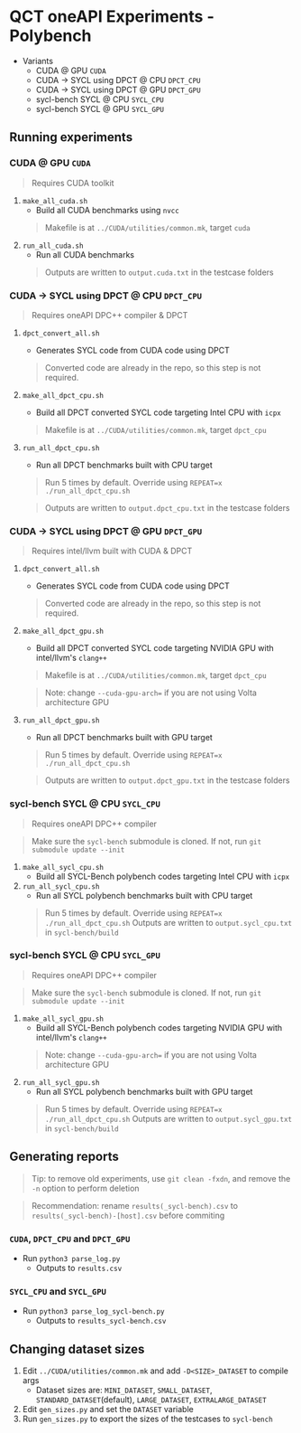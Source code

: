 # QCT oneAPI Experiments - Polybench

- Variants
    - CUDA @ GPU `CUDA`
    - CUDA -> SYCL using DPCT @ CPU `DPCT_CPU`
    - CUDA -> SYCL using DPCT @ GPU `DPCT_GPU`
    - sycl-bench SYCL @ CPU `SYCL_CPU`
    - sycl-bench SYCL @ GPU `SYCL_GPU`

## Running experiments

### CUDA @ GPU `CUDA`
> Requires CUDA toolkit

1. `make_all_cuda.sh`
    - Build all CUDA benchmarks using `nvcc`
    > Makefile is at `../CUDA/utilities/common.mk`, target `cuda`
2. `run_all_cuda.sh`
    - Run all CUDA benchmarks
    > Outputs are written to `output.cuda.txt` in the testcase folders

### CUDA -> SYCL using DPCT @ CPU `DPCT_CPU`
> Requires oneAPI DPC++ compiler & DPCT

1. `dpct_convert_all.sh`
    - Generates SYCL code from CUDA code using DPCT
    > Converted code are already in the repo, so this step is not required.
2. `make_all_dpct_cpu.sh`
    - Build all DPCT converted SYCL code targeting Intel CPU with `icpx`

    > Makefile is at `../CUDA/utilities/common.mk`, target `dpct_cpu`
3. `run_all_dpct_cpu.sh`
    - Run all DPCT benchmarks built with CPU target
    > Run 5 times by default. Override using `REPEAT=x ./run_all_dpct_cpu.sh`

    > Outputs are written to `output.dpct_cpu.txt` in the testcase folders

### CUDA -> SYCL using DPCT @ GPU `DPCT_GPU`
> Requires intel/llvm built with CUDA & DPCT

1. `dpct_convert_all.sh`
    - Generates SYCL code from CUDA code using DPCT
    > Converted code are already in the repo, so this step is not required.
2. `make_all_dpct_gpu.sh`
    - Build all DPCT converted SYCL code targeting NVIDIA GPU with intel/llvm's `clang++`
    > Makefile is at `../CUDA/utilities/common.mk`, target `dpct_cpu`

    > Note: change `--cuda-gpu-arch=` if you are not using Volta architecture GPU
3. `run_all_dpct_gpu.sh`
    - Run all DPCT benchmarks built with GPU target
    > Run 5 times by default. Override using `REPEAT=x ./run_all_dpct_cpu.sh`

    > Outputs are written to `output.dpct_gpu.txt` in the testcase folders

### sycl-bench SYCL @ CPU `SYCL_CPU`
> Requires oneAPI DPC++ compiler

> Make sure the `sycl-bench` submodule is cloned.
> If not, run `git submodule update --init`

1. `make_all_sycl_cpu.sh`
    - Build all SYCL-Bench polybench codes targeting Intel CPU with `icpx`
2. `run_all_sycl_cpu.sh`
    - Run all SYCL polybench benchmarks built with CPU target
    > Run 5 times by default. Override using `REPEAT=x ./run_all_dpct_cpu.sh`
    > Outputs are written to `output.sycl_cpu.txt` in `sycl-bench/build`

### sycl-bench SYCL @ CPU `SYCL_GPU`
> Requires oneAPI DPC++ compiler

> Make sure the `sycl-bench` submodule is cloned.
> If not, run `git submodule update --init`

1. `make_all_sycl_gpu.sh`
    - Build all SYCL-Bench polybench codes targeting NVIDIA GPU with intel/llvm's `clang++`
    > Note: change `--cuda-gpu-arch=` if you are not using Volta architecture GPU
2. `run_all_sycl_gpu.sh`
    - Run all SYCL polybench benchmarks built with GPU target
    > Run 5 times by default. Override using `REPEAT=x ./run_all_dpct_cpu.sh`
    > Outputs are written to `output.sycl_gpu.txt` in `sycl-bench/build`

## Generating reports

> Tip: to remove old experiments, use `git clean -fxdn`, and remove the `-n` option to perform deletion

> Recommendation: rename `results(_sycl-bench).csv` to `results(_sycl-bench)-[host].csv` before commiting

### `CUDA`, `DPCT_CPU` and `DPCT_GPU`

- Run `python3 parse_log.py`
    - Outputs to `results.csv`

### `SYCL_CPU` and `SYCL_GPU`

- Run `python3 parse_log_sycl-bench.py`
    - Outputs to `results_sycl-bench.csv`

## Changing dataset sizes

1. Edit `../CUDA/utilities/common.mk` and add `-D<SIZE>_DATASET` to compile args
    - Dataset sizes are: `MINI_DATASET`, `SMALL_DATASET`, `STANDARD_DATASET`(default), `LARGE_DATASET`, `EXTRALARGE_DATASET`
2. Edit `gen_sizes.py` and set the `DATASET` variable
3. Run `gen_sizes.py` to export the sizes of the testcases to `sycl-bench`

